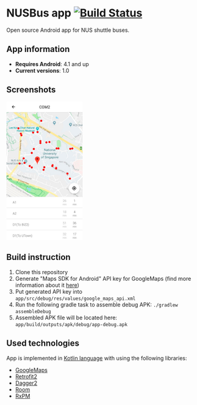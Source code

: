 # NUSBus app [![Build Status](https://travis-ci.org/isamborskiy/NUSBus.svg?branch=master)](https://travis-ci.org/isamborskiy/NUSBus)
Open source Android app for NUS shuttle buses. 

## App information
* **Requires Android**: 4.1 and up
* **Current versions**: 1.0

## Screenshots
[<img src="images/main_screen.jpg" width=200>](images/main_screen.jpg)

## Build instruction
1. Clone this repository
2. Generate "Maps SDK for Android" API key for GoogleMaps (find more information about it [here](https://developers.google.com/maps/documentation/javascript/get-api-key))
3. Put generated API key into `app/src/debug/res/values/google_maps_api.xml`
4. Run the following gradle task to assemble debug APK: `./gradlew assembleDebug`
5. Assembled APK file will be located here: `app/build/outputs/apk/debug/app-debug.apk`

## Used technologies
App is implemented in [Kotlin language](https://kotlinlang.org/) with using the following libraries:
* [GoogleMaps](https://developers.google.com/maps/documentation/android-sdk)
* [Retrofit2](https://square.github.io/retrofit/)
* [Dagger2](https://google.github.io/dagger/)
* [Room](https://developer.android.com/topic/libraries/architecture/room)
* [RxPM](https://github.com/dmdevgo/RxPM)
